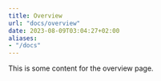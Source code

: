 ```yaml
---
title: Overview
url: "docs/overview"
date: 2023-08-09T03:04:27+02:00
aliases:
- "/docs"
---
```


This is some content for the overview page.
